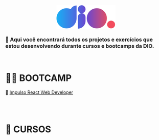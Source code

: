 <div style="width: 100%; display: flex; justify-content:center; text-align:center;">
<img src="logo-dio.svg" title="Digital Innovation One"> 
</div>

### 📌 Aqui você encontrará todos os projetos e exercícios que estou desenvolvendo durante cursos e bootcamps da DIO.

# <br>🏋️‍♂️ BOOTCAMP

🔗 [Impulso React Web Developer](https://github.com/RodrigoLuigi/DIO/tree/master/Bootcamp-DIO/Impulso%20React%20Web)<br>
<br>

# <br>📖 CURSOS

